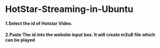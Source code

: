 # HotStar-Streaming-in-Ubuntu

#### 1.Select the id of Hotstar Video.
#### 2.Paste The id into the website input box. It will create m3u8 file which can be played
